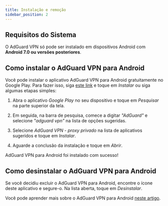 ```yaml
---
title: Instalação e remoção
sidebar_position: 2
---
```


## Requisitos do Sistema

O AdGuard VPN só pode ser instalado em dispositivos Android com **Android 7.0 ou versões posteriores**.

## Como instalar o AdGuard VPN para Android

Você pode instalar o aplicativo AdGuard VPN para Android gratuitamente no Google Play. Para fazer isso, siga [este link](https://play.google.com/store/apps/details?id=com.adguard.vpn) e toque em *Instalar* ou siga algumas etapas simples:

1. Abra o aplicativo *Google Play* no seu dispositivo e toque em *Pesquisar* na parte superior da tela.

2. Em seguida, na barra de pesquisa, comece a digitar *"AdGuard"* e selecione *"adguard vpn"* na lista de opções sugeridas.

3. Selecione *AdGuard VPN - proxy privado* na lista de aplicativos sugeridos e toque em *Instalar*.

4. Aguarde a conclusão da instalação e toque em *Abrir*.

AdGuard VPN para Android foi instalado com sucesso!

## Como desinstalar o AdGuard VPN para Android

Se você decidiu excluir o AdGuard VPN para Android, encontre o ícone deste aplicativo e segure-o. Na lista aberta, toque em *Desinstalar*.

Você pode aprender mais sobre o AdGuard VPN para Android [neste artigo](/adguard-vpn-for-android/overview).

